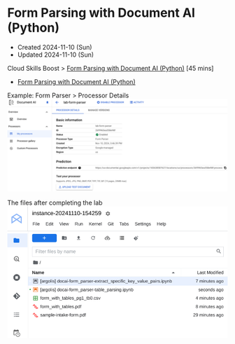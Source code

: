 # Form Parsing with Document AI (Python)
* Created 2024-11-10 (Sun)
* Updated 2024-11-10 (Sun)

Cloud Skills Boost > [Form Parsing with Document AI (Python)](https://www.cloudskillsboost.google/focuses/87654?catalog_rank=%7B%22rank%22%3A3%2C%22num_filters%22%3A0%2C%22has_search%22%3Atrue%7D&parent=catalog&search_id=39347028) [45 mins]

- [Form Parsing with Document AI (Python)](https://docs.google.com/document/d/10QfVKTlLn-keHHMgC07eW7s6bEJoTknyinHdBg2qYMw/edit?tab=t.0#heading=h.mnwveivmnqlx)

Example: Form Parser > Processor Details
![doc_ai-form_parser-processor_details](images/doc_ai-form_parser-processor_details.png)

The files after completing the lab
![gitlab-left_sidebar-form_parser-files_after_completing_the_lab](images/vertex_ai-workbench_instance-gitlab-left_sidebar-form_parser-files_after_completing_the_lab.png)
